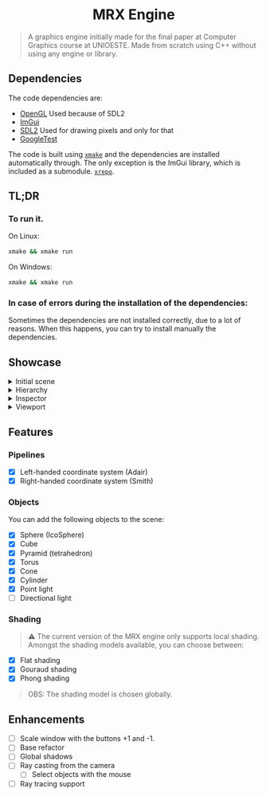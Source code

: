 # <h1 align="center">MRX Engine</h1>

> A graphics engine initially made for the final paper at Computer Graphics course at UNIOESTE. Made from scratch using C++ without using any engine or library.

## Dependencies

The code dependencies are:

- [OpenGL](https://opengl.org/) Used because of SDL2
- [ImGui](https://github.com/ocornut/imgui)
- [SDL2](https://www.libsdl.org/) Used for drawing pixels and only for that
- [GoogleTest](https://github.com/google/googletest)

The code is built using [`xmake`](https://xmake.io/) and the dependencies are installed automatically through. The only exception is the ImGui library, which is included as a submodule.
[`xrepo`](https://github.com/xmake-io/xrepo).

## TL;DR

### To run it.

On Linux:

```bash
xmake && xmake run
```

On Windows:

```bash
xmake && xmake run
```

### In case of errors during the installation of the dependencies:

Sometimes the dependencies are not installed correctly, due to a lot of reasons. When this happens, you can try to install manually the dependencies.

## Showcase

<details>
  <summary>
    Initial scene
  </summary>
  <p align="center">
    <br />
    <img src="https://raw.githubusercontent.com/Kyhaiu/mrx-scene/refs/heads/main/images/initial-scene.png" width=1200 />
  </p>
</details>

<details>
  <summary>
    Hierarchy
  </summary>

  <p>This is where the entities are listed and created.</p>
  <p align="center">
    <img src="https://raw.githubusercontent.com/Kyhaiu/mrx-scene/refs/heads/main/images/hierarchy.png" width=150 />
  </p>
</details>

<details>
  <summary>
    Inspector
  </summary>

  <br />
  <p>When you click in a element from the hierarchy it will display into the inspector it's information</p>

  <p align="center">
    <img src="https://raw.githubusercontent.com/Kyhaiu/mrx-scene/refs/heads/main/images/object%20inspector.png" width=300 />
  </p>

</details>

<details>
  <summary>
    Viewport
  </summary>

  <br />
  <p>The viewport is the main area of render, this is were the program draw frames</p>

  <p align="center">
    <img src="https://raw.githubusercontent.com/Kyhaiu/mrx-scene/refs/heads/main/images/viewport.png" width=1200 />
  </p>
</details>

## Features

### Pipelines

- [x] Left-handed coordinate system (Adair)
- [x] Right-handed coordinate system (Smith)

### Objects

You can add the following objects to the scene:

- [x] Sphere (IcoSphere)
- [x] Cube
- [x] Pyramid (tetrahedron)
- [x] Torus
- [x] Cone
- [x] Cylinder
- [x] Point light
- [ ] Directional light

### Shading

> ⚠️ The current version of the MRX engine only supports local shading.
> Amongst the shading models available, you can choose between:

- [x] Flat shading
- [x] Gouraud shading
- [x] Phong shading

> OBS: The shading model is chosen globally.

## Enhancements

- [ ] Scale window with the buttons +1 and -1.
- [ ] Base refactor
- [ ] Global shadows
- [ ] Ray casting from the camera
  - [ ] Select objects with the mouse
- [ ] Ray tracing support

```

```
